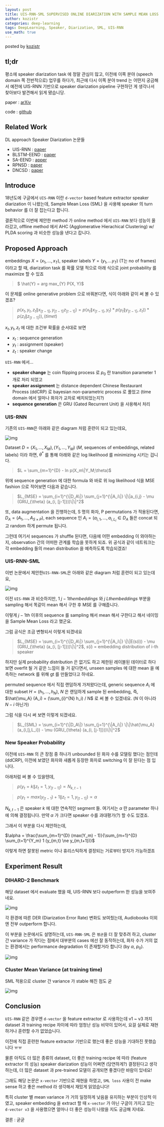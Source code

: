 ```yaml
---
layout: post
title: UIS-RNN-SML SUPERVISED ONLINE DIARIZATION WITH SAMPLE MEAN LOSS FOR MULTI-DOMAIN DATA
author: kozistr
categories: deep-learning
tags: DeepLearning, Speaker, Diarization, SML, UIS-RNN
use_math: true
---
```


posted by [kozistr](http://kozistr.tech)

## tl;dr

평소에 speaker diarization task 에 정말 관심이 많고, 이전에 이쪽 분야 (speech domain 쪽 전반적으로) 업무를 하다가, 
최근에 다시 이쪽 분야 trend 는 어떤지 궁금해서 예전에 UIS-RNN 기반으로 speaker diarization pipeline 구현하던 게 생각나서 찾아보다 발견해서 읽게 됐습니당.

paper : [arXiv](https://arxiv.org/pdf/1911.01266.pdf)

code : [github](https://github.com/DonkeyShot21/uis-rnn-sml)

## Related Work

DL approach Speaker Diarization 논문들

* UIS-RNN : [paper](https://arxiv.org/pdf/1810.04719.pdf)
* BLSTM-EEND : [paper](https://arxiv.org/pdf/1909.05952.pdf)
* SA-EEND : [apper](https://arxiv.org/pdf/1909.06247.pdf)
* RPNSD : [paper](https://arxiv.org/pdf/2002.06220.pdf)
* DNCSD : [paper](https://arxiv.org/pdf/1910.09703.pdf)

## Introduce

18년도에 구글에서 `UIS-RNN` 이란 `d-vector` based feature extractor speaker diarization 이 나왔는데, 
Sample Mean Loss (SML) 을 사용해 speaker 의 turn behavior 를 더 잘 잡는다고 합니다.

결론적으로 이번에 제안한 method 가 online method 에서 `UIS-RNN` 보다 성능이 올라갔고, offline method 에서 AHC (Agglomerative Hierachical Clustering) w/ PLDA scoring 과 비슷한 성능을 낸다고 캅니다.

## Proposed Approach

embeddings $X = (x_1, ..., x_T)$, speaker labels $Y = (y_1, ... y_T)$ (T는 no of frames) 이라고 할 때,
diarization task 를 확률 모델 적으로 아래 식으로 joint probability 를 maximize 할 수 있죠

> $ \hat{Y}  = arg max_{Y} P(X, Y)$ 

이 문제를 online generative problem 으로 바꿔본다면, 식이 아래와 같이 써 볼 수 있겠죠?

> $p(x_t, y_t, z_t\|x_{[t-1]}, y_{[t-1]} z_{[t-1]}) = p(x_t\|x_{[t-1]}, y_t) * p(y_t\|y_{[t-1]}, z_t)) * p(z_t\|z_{[t-1]})), (time  t)$

$x_t, y_t, z_t$ 에 대한 조건부 확률을 순서대로 보면 

* $x_t$ : sequence generation
* $y_t$ : assignment (speaker)
* $z_t$ : speaker change

`UIS-RNN` 에서...

* **speaker change** 는 coin flipping process 로 $p_0$ 란 transition parameter 1개로 처리 되었고
* **speaker assignment** 는 distance dependent Chinese Restaurant Process (ddCRP) 로 bayesian non-parametric process 로 풀었고 (time domain 에서 얼마나 화자가 교차로 배치되었는지?)
* **sequence generation** 은 GRU (Gated Recurrent Unit) 을 사용해서 처리

### UIS-RNN

기존의 `UIS-RNN`은 아래와 같은 diagram 처럼 훈련이 되고 있는데요,

![img](/assets/UIS-RNN-SML/uis-rnn.png)

Dataset $D = {(X_1, ..., X_M), (Y_1, ..., Y_M)}$ ($M$, sequences of embeddings, related labels) 이라 하면, 
$\theta^*$ 를 통해 아래와 같은 log likelihood 를 minimizing 시키는 겁니다.

>  $L = \sum_{m=1}^{D} - ln p(X_m\|Y_M;\theta)$

위에 sequence generation 에 대한 formula 와 바로 위 log likelihood 식을 MSE fashion 으로 적어보면 다음과 같습니다.

> $L_{MSE} = \sum_{i=1}^{\|D_A\|} \sum_{j=1}^{\|A_i\|} \|\|a_{i,j} - \mu (GRU_{\theta} (a_{i, [j-1]}))\|\|^2$

또, data augmentation 을 진행하는데, S 명의 화자, P permutations 가 적용된다면, $D_A = (A_1, ..., A_{S \times P})$, 
each sequence 인 $A_i = (a_{i,1}, ..., a_{i,L_i} \in D_A$ 들은 concat 되고 random 하게 permute 됩니다.

그런데 여기서 sequences 가 shuffle 된다면, 다음에 어떤 embedding 이 와야하는 지, observation 간의 어떠한 관계를 학습을 못하게 되죠.
위 공식과 같이 네트워크는 각 embedding 들의 mean distribution 을 예측하도록 학습되겠죠!

### UIS-RNN-SML

이번 논문에서 제안한`UIS-RNN-SML`은 아래와 같은 diagram 처럼 훈련이 되고 있는데요,

![img](/assets/UIS-RNN-SML/uis-rnn-sml.png)

이전 `UIS-RNN` 과 비슷하지만, $1 ~ j-1 th embeddings$ 와 $j ~ L th embeddings$ 부분을 sampling 해서 똑같이 mean 해서 구한 후 MSE 를 구해줍니다.

이렇게 $j - 1 th$ 이후의 sequence 를 sampling 해서 mean 해서 구한다고 해서 네이밍을 Sample Mean Loss 라고 했군요.

그럼 공식은 조금 변형되서 이렇게 되겠네요

> $L_{MSE} = \sum_{i=1}^{\|D_A\|} \sum_{j=1}^{\|A_i\|} \|\|E(s(i)) - \mu (GRU_{\theta} (a_{i, [j-1]}))\|\|^2$, $s(i)$ = embedding distribution of i-th speaker

하지만 실제 probability distribution 은 없기도 하고 제한된 레이블된 데이터로 하다보면 overfit 될 거 같은 느낌이 들 거 같다면서, 
unseen samples 에 대한 mean 을 예측하는 network 를 위해 gt 를 만들었다고 하네요. 

permuted sequence 에서 직접 랜덤하게 가져왔다는데, generic sequence $A_i$ 에 대한 subset $H = (h_1, ..., h_N)$, $N$ 은 랜덤하게 sample 된 embedding,
즉, $\hat{\mu_A} (A_i) = (\sum_{i}^{N} h_i) / N$ 로 써 볼 수 있겠네요. ($N$ 이 아니라 $N - i$ 아닌가)

그럼 식을 다시 써 보면 이렇게 되겠네요.

> $L_{SML} = \sum_{i=1}^{\|D_A\|} \sum_{j=1}^{\|A_i\|} \|\|\hat{\mu_A}(a_{i,[j,L_i}) - \mu (GRU_{\theta} (a_{i, [j-1]}))\|\|^2$

### New Speaker Probability

이전에 `UIS-RNN` 의 큰 장점 중 하나가 unbounded 된 화자 수를 모델링 했다는 점인데 (ddCRP), 이전에 보였던 화자와 새롭게 등장한 화자로 switching 이 잘 된다는 점 입니다.

아래처럼 써 볼 수 있을텐데,

> $p(y_t = k\|z_t = 1, y_{[t-1]}) \propto N_{k,t-1}$

> $p(y_t = max(y_{[t-1}) + 1\|z_t = 1, y_{[t-1]}) \propto \alpha$

$N_{k,t-1}$ 은 speaker $k$ 에 대한 연속적인 segment 들. 여기서는 $\alpha$ 란 parameter 하나에 의해 결정됩니다. 만약 $\alpha$ 가 크다면 speaker 수를 과대평가(?) 할 수도 있겠죠.

그래서 이 부분을 다시 제안하는데,

$\alpha = \frac{\sum_{m=1}^{D} (max(Y_m) - 1)}{\sum_{m=1}^{D} \sum_{t=1}^{Y_m} 1 (y_{m,t} \ne y_{m,t+1})}$

이렇게 하면 잘못된 metric 이나 휴리스틱하게 결정되는 거로부터 방지가 가능하겠죠

## Experiment Result

### DIHARD-2 Benchmark

해당 dataset 에서 evaluate 했을 때, UIS-RNN 보다 outperform 한 성능을 보여주네요.

![img](/assets/UIS-RNN-SML/dihard2-benchmark.png)

각 환경에 따른 DER (Diarization Error Rate) 변화도 보여줬는데, Audiobooks 이외엔 전부 outperform 합니다. 

이 부분을 논문에서도 설명하는데, `UIS-RNN-SML` 은 `평균`을 더 잘 맞추려 하고, cluster 간 variance 가 작다는 점에서 대부분의 cases 에선 잘 동작하는데,
화자 수가 거의 없는 환경에서는 performance degradation 이 존재할거라 합니다 (by $\alpha$, $p_0$).  

![img](/assets/UIS-RNN-SML/dihard2-domain-benchmark.png)

### Cluster Mean Variance (at training time)

SML 적용으로 cluster 간 variance 가 stable 해진 점도 굳

![img](/assets/UIS-RNN-SML/cluster-mean-variance.png)

## Conclusion

`UIS-RNN` 같은 경우엔 `d-vector` 을 feature extractor 로 사용하는데 v1 ~ v3 까지 dataset 과 training recipe 차이에 따라 엄청난 성능 비약이 있어서,
요걸 실제로 재현하거나 훈련할 수가 없었습니다. 

이전에 직접 훈련한 feature extractor 기반으로 했는데 좋은 성능을 기대하진 못했습니다 ㅠㅠ

물론 아직도 더 많은 종류의 dataset, 더 좋은 training recipe 에 따라 (feature extractor 의 성능) 
speaker diarization 성능이 어쩌면 (당연하게?) 결정된다고 생각하는데, 더 많은 dataset 과 pre-trained 모델이 공개되면 좋겠다란 바람이 있네요!

그래도 해당 논문은 `x-vector` 기반으로 재현을 하였고, `SML loss` 사용이 전 make sense 하고 좋은 method 라 생각해서 재밌게 읽었습니다!

특히 cluster 별 mean variance 가 거의 일정하게 낮음을 유지하는 부분이 인상적 이였고, 
speaker embedding 을 extract 할 때 `x-vector` 가 아닌 구글이 가지고 있는 `d-vector v3` 을 사용했으면 얼마나 더 좋은 성능이 나왔을 지도 궁금해 지네요.

결론 : 굳굳
